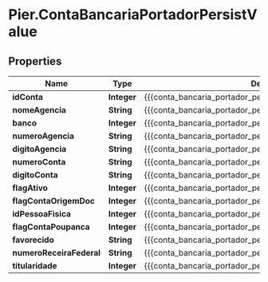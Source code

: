 # Pier.ContaBancariaPortadorPersistValue

## Properties
Name | Type | Description | Notes
------------ | ------------- | ------------- | -------------
**idConta** | **Integer** | {{{conta_bancaria_portador_persist_id_conta_value}}} | 
**nomeAgencia** | **String** | {{{conta_bancaria_portador_persist_nome_agencia_value}}} | [optional] 
**banco** | **Integer** | {{{conta_bancaria_portador_persist_banco_value}}} | 
**numeroAgencia** | **String** | {{{conta_bancaria_portador_persist_numero_agencia_value}}} | 
**digitoAgencia** | **String** | {{{conta_bancaria_portador_persist_digito_agencia_value}}} | [optional] 
**numeroConta** | **String** | {{{conta_bancaria_portador_persist_numero_conta_value}}} | 
**digitoConta** | **String** | {{{conta_bancaria_portador_persist_digito_conta_value}}} | [optional] 
**flagAtivo** | **Integer** | {{{conta_bancaria_portador_persist_flag_ativo_value}}} | 
**flagContaOrigemDoc** | **Integer** | {{{conta_bancaria_portador_persist_flag_conta_origem_doc_value}}} | 
**idPessoaFisica** | **Integer** | {{{conta_bancaria_portador_persist_id_pessoa_fisica_value}}} | 
**flagContaPoupanca** | **Integer** | {{{conta_bancaria_portador_persist_flag_conta_poupanca_value}}} | 
**favorecido** | **String** | {{{conta_bancaria_portador_persist_favorecido_value}}} | [optional] 
**numeroReceiraFederal** | **String** | {{{conta_bancaria_portador_persist_numero_receira_federal_value}}} | [optional] 
**titularidade** | **Integer** | {{{conta_bancaria_portador_persist_titularidade_value}}} | [optional] 


